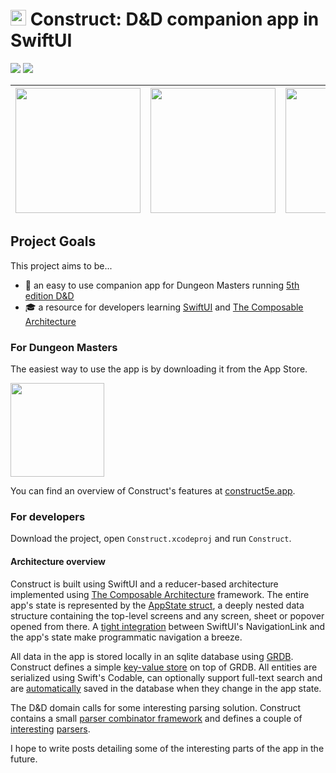 <img src="https://github.com/Thomvis/Construct/raw/main/assets/logo.png" height="25" /> Construct: D&D companion app in SwiftUI
===

![](https://github.com/Thomvis/Construct/workflows/Construct%20CI/badge.svg?branch=main) [![](https://img.shields.io/badge/TestFlight-join-blue.svg)](https://testflight.apple.com/join/tvK1gYv9)

| <img src="https://github.com/Thomvis/Construct/raw/main/assets/screenshot1.png" width="200" /> | <img src="https://github.com/Thomvis/Construct/raw/main/assets/screenshot2.png" width="200" /> | <img src="https://github.com/Thomvis/Construct/raw/main/assets/screenshot3.png" width="200" /> |  <img src="https://github.com/Thomvis/Construct/raw/main/assets/screenshot4.png" width="200" /> |
|---|---|---|---|

## Project Goals
This project aims to be...
- 🐉 an easy to use companion app for Dungeon Masters running [5th edition D&D](https://en.wikipedia.org/wiki/Dungeons_%26_Dragons)
- 🎓 a resource for developers learning [SwiftUI](https://developer.apple.com/xcode/swiftui/) and [The Composable Architecture](https://github.com/pointfreeco/swift-composable-architecture)

### For Dungeon Masters
The easiest way to use the app is by downloading it from the App Store.

<a href="https://apps.apple.com/app/construct-for-d-d-5e/id1490015210"><img src="https://github.com/Volorf/Badges/blob/master/App%20Store/App%20Store%20Badge.png?raw=true" width="150" /></a>

You can find an overview of Construct's features at [construct5e.app](https://www.construct5e.app).

### For developers
Download the project, open `Construct.xcodeproj` and run `Construct`.

#### Architecture overview
Construct is built using SwiftUI and a reducer-based architecture implemented using [The Composable Architecture](https://github.com/pointfreeco/swift-composable-architecture) framework. The entire app's state is represented by the [AppState struct](https://github.com/Thomvis/Construct/blob/main/Construct/App/AppState.swift), a deeply nested data structure containing the top-level screens and any screen, sheet or popover opened from there. A [tight integration](https://github.com/Thomvis/Construct/blob/main/Construct/Foundation/Navigation.swift) between SwiftUI's NavigationLink and the app's state make programmatic navigation a breeze.

All data in the app is stored locally in an sqlite database using [GRDB](http://groue.github.io/GRDB.swift/). Construct defines a simple [key-value store](https://github.com/Thomvis/Construct/blob/main/Construct/Persistence/KeyValueStore.swift) on top of GRDB. All entities are serialized using Swift's Codable, can optionally support full-text search and are [automatically](https://github.com/Thomvis/Construct/blob/main/Construct/Persistence/EntityChangeObserver.swift) saved in the database when they change in the app state.

The D&D domain calls for some interesting parsing solution. Construct contains a small [parser combinator framework](https://github.com/Thomvis/Construct/blob/main/Construct/Foundation/ParserCombinator.swift) and defines a couple of [interesting](https://github.com/Thomvis/Construct/blob/main/Construct/Models/CreatureActionParser.swift) [parsers](https://github.com/Thomvis/Construct/blob/main/Construct/Models/DiceExpressionParser.swift).

I hope to write posts detailing some of the interesting parts of the app in the future.
